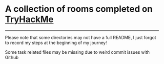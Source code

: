 # A collection of rooms completed on [TryHackMe](https://tryhackme.com)

---

Please note that some directories may not have a full README, I just forgot to record my steps at the beginning of my journey!


Some task related files may be missing due to weird commit issues with Github
